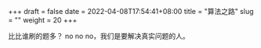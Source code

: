 +++ 
draft = false
date = 2022-04-08T17:54:41+08:00
title = "算法之路"
slug = "" 
weight = 20
+++


比比谁刷的题多？ no no no，我们是要解决真实问题的人。

